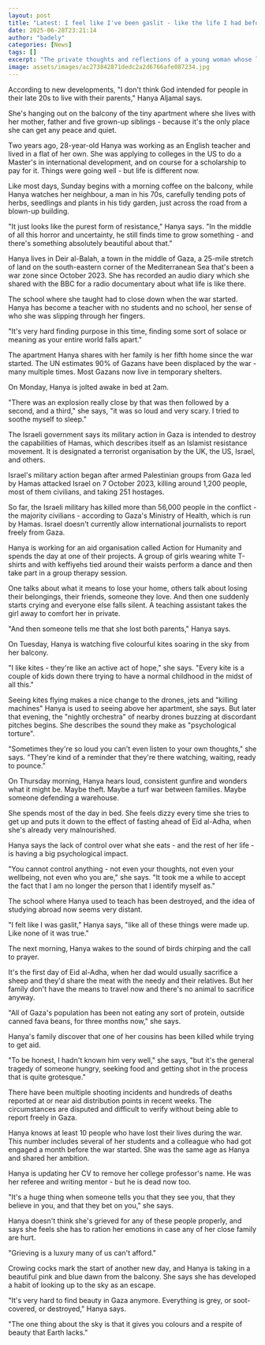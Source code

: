 ```yaml
---
layout: post
title: "Latest: I feel like I've been gaslit - like the life I had before the war was made up"
date: 2025-06-28T23:21:14
author: "badely"
categories: [News]
tags: []
excerpt: "The private thoughts and reflections of a young woman whose life has altered course."
image: assets/images/ac273842871dedc2a2d6766afe087234.jpg
---
```


According to new developments, "I don't think God intended for people in their late 20s to live with their parents," Hanya Aljamal says.

She's hanging out on the balcony of the tiny apartment where she lives with her mother, father and five grown-up siblings - because it's the only place she can get any peace and quiet.

Two years ago, 28-year-old Hanya was working as an English teacher and lived in a flat of her own. She was applying to colleges in the US to do a Master's in international development, and on course for a scholarship to pay for it. Things were going well - but life is different now.

Like most days, Sunday begins with a morning coffee on the balcony, while Hanya watches her neighbour, a man in his 70s, carefully tending pots of herbs, seedlings and plants in his tidy garden, just across the road from a blown-up building.

"It just looks like the purest form of resistance," Hanya says. "In the middle of all this horror and uncertainty, he still finds time to grow something - and there's something absolutely beautiful about that."

Hanya lives in Deir al-Balah, a town in the middle of Gaza, a 25-mile stretch of land on the south-eastern corner of the Mediterranean Sea that's been a war zone since October 2023. She has recorded an audio diary which she shared with the BBC for a radio documentary about what life is like there.

The school where she taught had to close down when the war started. Hanya has become a teacher with no students and no school, her sense of who she was slipping through her fingers.

"It's very hard finding purpose in this time, finding some sort of solace or meaning as your entire world falls apart."

The apartment Hanya shares with her family is her fifth home since the war started. The UN estimates 90% of Gazans have been displaced by the war - many multiple times. Most Gazans now live in temporary shelters.

On Monday, Hanya is jolted awake in bed at 2am.

"There was an explosion really close by that was then followed by a second, and a third," she says, "it was so loud and very scary. I tried to soothe myself to sleep."

The Israeli government says its military action in Gaza is intended to destroy the capabilities of Hamas, which describes itself as an Islamist resistance movement. It is designated a terrorist organisation by the UK, the US, Israel, and others.

Israel's military action began after armed Palestinian groups from Gaza led by Hamas attacked Israel on 7 October 2023, killing around 1,200 people, most of them civilians, and taking 251 hostages.

So far, the Israeli military has killed more than 56,000 people in the conflict - the majority civilians - according to Gaza's Ministry of Health, which is run by Hamas. Israel doesn't currently allow international journalists to report freely from Gaza.

Hanya is working for an aid organisation called Action for Humanity and spends the day at one of their projects. A group of girls wearing white T-shirts and with keffiyehs tied around their waists perform a dance and then take part in a group therapy session.

One talks about what it means to lose your home, others talk about losing their belongings, their friends, someone they love. And then one suddenly starts crying and everyone else falls silent. A teaching assistant takes the girl away to comfort her in private.

"And then someone tells me that she lost both parents," Hanya says.

On Tuesday, Hanya is watching five colourful kites soaring in the sky from her balcony.

"I like kites - they're like an active act of hope," she says. "Every kite is a couple of kids down there trying to have a normal childhood in the midst of all this."

Seeing kites flying makes a nice change to the drones, jets and "killing machines" Hanya is used to seeing above her apartment, she says. But later that evening, the "nightly orchestra" of nearby drones buzzing at discordant pitches begins. She describes the sound they make as "psychological torture".

"Sometimes they're so loud you can't even listen to your own thoughts," she says. "They're kind of a reminder that they're there watching, waiting, ready to pounce."

On Thursday morning, Hanya hears loud, consistent gunfire and wonders what it might be. Maybe theft. Maybe a turf war between families. Maybe someone defending a warehouse.

She spends most of the day in bed. She feels dizzy every time she tries to get up and puts it down to the effect of fasting ahead of Eid al-Adha, when she's already very malnourished.

Hanya says the lack of control over what she eats - and the rest of her life - is having a big psychological impact.

"You cannot control anything - not even your thoughts, not even your wellbeing, not even who you are," she says. "It took me a while to accept the fact that I am no longer the person that I identify myself as."

The school where Hanya used to teach has been destroyed, and the idea of studying abroad now seems very distant.

"I felt like I was gaslit," Hanya says, "like all of these things were made up. Like none of it was true."

The next morning, Hanya wakes to the sound of birds chirping and the call to prayer.

It's the first day of Eid al-Adha, when her dad would usually sacrifice a sheep and they'd share the meat with the needy and their relatives. But her family don't have the means to travel now and there's no animal to sacrifice anyway.

"All of Gaza's population has been not eating any sort of protein, outside canned fava beans, for three months now," she says.

Hanya's family discover that one of her cousins has been killed while trying to get aid.

"To be honest, I hadn't known him very well," she says, "but it's the general tragedy of someone hungry, seeking food and getting shot in the process that is quite grotesque."

There have been multiple shooting incidents and hundreds of deaths reported at or near aid distribution points in recent weeks. The circumstances are disputed and difficult to verify without being able to report freely in Gaza.

Hanya knows at least 10 people who have lost their lives during the war. This number includes several of her students and a colleague who had got engaged a month before the war started. She was the same age as Hanya and shared her ambition.

Hanya is updating her CV to remove her college professor's name. He was her referee and writing mentor - but he is dead now too.

"It's a huge thing when someone tells you that they see you, that they believe in you, and that they bet on you," she says.

Hanya doesn't think she's grieved for any of these people properly, and says she feels she has to ration her emotions in case any of her close family are hurt.

"Grieving is a luxury many of us can't afford."

Crowing cocks mark the start of another new day, and Hanya is taking in a beautiful pink and blue dawn from the balcony. She says she has developed a habit of looking up to the sky as an escape.

"It's very hard to find beauty in Gaza anymore. Everything is grey, or soot-covered, or destroyed," Hanya says.

"The one thing about the sky is that it gives you colours and a respite of beauty that Earth lacks."


